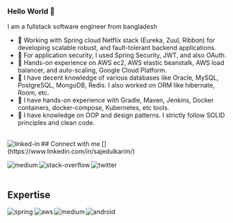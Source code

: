 ### Hello World 👋
I am a fullstack software engineer from bangladesh
- 🔭 Working with Spring cloud Netflix stack (Eureka, Zuul, Ribbon) for developing scalable robust, and fault-tolerant backend applications.
- 🌱 For application security, I used Spring Security, JWT, and also OAuth.
- 🌱 Hands-on experience on AWS ec2, AWS elastic beanstalk, AWS load balancer, and auto-scaling, Google Cloud Platform.
- 🌱 I have decent knowledge of various databases like Oracle, MySQL, PostgreSQL, MongoDB, Redis. I also worked on ORM like hibernate, Room, etc.
- 🌱 I have hands-on experience with Gradle, Maven, Jenkins, Docker containers, docker-compose, Kubernetes, etc tools.
- 🌱 I have knowledge on OOP and design patterns. I strictly follow SOLID principles and clean code.
<br>
## Connect with me
[<img align="left" alt="linked-in" src="https://img.shields.io/badge/linkedin-%230077B5.svg?&style=for-the-badge&logo=linkedin&logoColor=white" />](https://www.linkedin.com/in/sajedulkarim/)

[<img align="left" alt="medium" src="https://img.shields.io/badge/medium-%2312100E.svg?&style=for-the-badge&logo=medium&logoColor=white" />](https://mesukcse08.medium.com/)

[<img align="left" alt="stack-overflow" src="https://img.shields.io/badge/stack%20overflow-FE7A16?logo=stack-overflow&logoColor=white&style=for-the-badge" />](https://stackoverflow.com/users/3073945/md-sajedul-karim)

[<img align="left" alt="twitter" src="https://img.shields.io/badge/twitter-%231DA1F2.svg?&style=for-the-badge&logo=twitter&logoColor=white" />](https://twitter.com/AhmedMesuk)
<br>
<br>
## Expertise

<img align="left" alt="spring" src="https://img.shields.io/badge/spring%20-%236DB33F.svg?&style=for-the-badge&logo=spring&logoColor=white" />
<img align="left" alt="aws" src="https://img.shields.io/badge/Amazon%20AWS-%23232F3E?logo=amazon-aws&logoColor=white&style=for-the-badge" />
<img align="left" alt="medium" src="https://img.shields.io/badge/postgres-%23316192.svg?&style=for-the-badge&logo=postgresql&logoColor=white" />
<img align="left" alt="android" src="https://img.shields.io/badge/Android-3DDC84?logo=android&logoColor=white&style=for-the-badge" />
<br>
<br>
